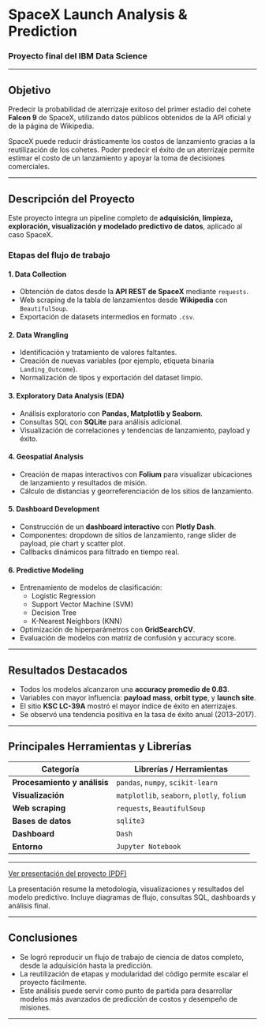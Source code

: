 # SpaceX Launch Analysis & Prediction

### Proyecto final del IBM Data Science

---

## Objetivo

Predecir la probabilidad de aterrizaje exitoso del primer estadio del cohete **Falcon 9** de SpaceX, utilizando datos públicos obtenidos de la API oficial y de la página de Wikipedia.

SpaceX puede reducir drásticamente los costos de lanzamiento gracias a la reutilización de los cohetes. Poder predecir el éxito de un aterrizaje permite estimar el costo de un lanzamiento y apoyar la toma de decisiones comerciales.

---

## Descripción del Proyecto

Este proyecto integra un pipeline completo de **adquisición, limpieza, exploración, visualización y modelado predictivo de datos**, aplicado al caso SpaceX.

### Etapas del flujo de trabajo

#### 1. **Data Collection**
- Obtención de datos desde la **API REST de SpaceX** mediante `requests`.
- Web scraping de la tabla de lanzamientos desde **Wikipedia** con `BeautifulSoup`.
- Exportación de datasets intermedios en formato `.csv`.

#### 2. **Data Wrangling**
- Identificación y tratamiento de valores faltantes.
- Creación de nuevas variables (por ejemplo, etiqueta binaria `Landing_Outcome`).
- Normalización de tipos y exportación del dataset limpio.

#### 3. **Exploratory Data Analysis (EDA)**
- Análisis exploratorio con **Pandas, Matplotlib y Seaborn**.
- Consultas SQL con **SQLite** para análisis adicional.
- Visualización de correlaciones y tendencias de lanzamiento, payload y éxito.

#### 4. **Geospatial Analysis**
- Creación de mapas interactivos con **Folium** para visualizar ubicaciones de lanzamiento y resultados de misión.
- Cálculo de distancias y georreferenciación de los sitios de lanzamiento.

#### 5. **Dashboard Development**
- Construcción de un **dashboard interactivo** con **Plotly Dash**.
- Componentes: dropdown de sitios de lanzamiento, range slider de payload, pie chart y scatter plot.
- Callbacks dinámicos para filtrado en tiempo real.

#### 6. **Predictive Modeling**
- Entrenamiento de modelos de clasificación:
  - Logistic Regression  
  - Support Vector Machine (SVM)  
  - Decision Tree  
  - K-Nearest Neighbors (KNN)
- Optimización de hiperparámetros con **GridSearchCV**.
- Evaluación de modelos con matriz de confusión y accuracy score.

---

## Resultados Destacados

- Todos los modelos alcanzaron una **accuracy promedio de 0.83**.  
- Variables con mayor influencia: **payload mass**, **orbit type**, y **launch site**.  
- El sitio **KSC LC-39A** mostró el mayor índice de éxito en aterrizajes.  
- Se observó una tendencia positiva en la tasa de éxito anual (2013–2017).  

---

## Principales Herramientas y Librerías

| Categoría | Librerías / Herramientas |
|------------|---------------------------|
| **Procesamiento y análisis** | `pandas`, `numpy`, `scikit-learn` |
| **Visualización** | `matplotlib`, `seaborn`, `plotly`, `folium` |
| **Web scraping** | `requests`, `BeautifulSoup` |
| **Bases de datos** | `sqlite3` |
| **Dashboard** | `Dash` |
| **Entorno** | `Jupyter Notebook` |

---

[Ver presentación del proyecto (PDF)](./presentation/Presentation.pdf)

La presentación resume la metodología, visualizaciones y resultados del modelo predictivo. Incluye diagramas de flujo, consultas SQL, dashboards y análisis final.

---

## Conclusiones

- Se logró reproducir un flujo de trabajo de ciencia de datos completo, desde la adquisición hasta la predicción.  
- La reutilización de etapas y modularidad del código permite escalar el proyecto fácilmente.  
- Este análisis puede servir como punto de partida para desarrollar modelos más avanzados de predicción de costos y desempeño de misiones.

---
